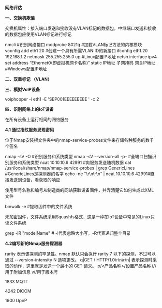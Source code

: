 **网络评估**

**一、交换机欺骗**

交换机属性：接入端口发送和接收没有VLAN标记的数据包，中继端口发送和接收的数据包应使用VLAN标记进行标记

nmcli #识别网络接口 modprobe 8021q #加载VLAN标记方法的内核模块 vconfig add eth1 20 #创建一个具有所需VLAN ID的新接口 ifconfig eth1.20 192.168.1.2 netmask 255.255.255.0 up #Linux配置IP地址 netsh interface ipv4 set address “Ethernet0(即虚拟机网卡名称)” static IP地址 子网掩码 网关IP地址 #Windows配置IP地址

**二、双重标记 （VLAN）**

**三、模拟VoIP设备**

voiphopper -i eth1  -E 'SEP001EEEEEEEEE ' -c 2

**四、识别网络上的IoT设备**

在所有设备上运行相同的网络服务

**4.1 通过指纹服务发现密码**

位于Nmap安装根文件夹中的nmap-service-probes文件来存储各种服务的数千个签名

nmap -sV -O <target> #识别服务和系统类型 nmap -sV --version-all -p- <target> #全端口扫描识别服务和系统类型 ncat 10.10.10.6 42991 #向服务发送随机数据 cat /usr/local/share/nmap/nmap-service-probes | grep GenericLines #GenericLines是探测器的名字 echo -ne "\r\n\r\n" | ncat 10.10.10.6 42991#直接发送到设备，看获取的响应

使用型号名称和编号从制造商的网站获取设备固件，并弄清楚它如何生成此XML文件

binwalk -e <firmware> #提取固件中的文件系统

未加密固件，文件系统采用Squashfs格式，这是一种在IoT设备中常见的Linux只读文件系统

grep -iR "modelName" # -i代表忽略大小写，-R代表递归整个目录

**4.2编写新的Nmap服务探测器**

rarity 表示该探测的罕见性。nmap 默认只会执行 rarity 7 以下的探测，不过可以通过 --version-intensity N 选项更改。 q|GET / HTTP/1.0\r\n\r\n| 表示探测时采取的动作，这里就是发送一个最小的 GET 请求。 p/<产品名称>/设置产品名称 i/<extra info>/用于附加信息 v/<additional version info>/用于版本号

1833 MQTT

4242 DICOM

1900 UpnP